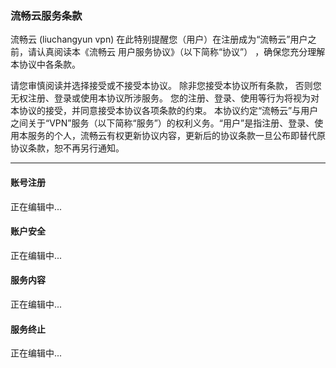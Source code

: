 ### 流畅云服务条款

流畅云 (liuchangyun vpn) 在此特别提醒您（用户）在注册成为“流畅云”用户之前，请认真阅读本《流畅云 用户服务协议》（以下简称“协议”） ，确保您充分理解本协议中各条款。 

请您审慎阅读并选择接受或不接受本协议。 除非您接受本协议所有条款， 否则您无权注册、登录或使用本协议所涉服务。
您的注册、登录、使用等行为将视为对本协议的接受，并同意接受本协议各项条款的约束。 
本协议约定“流畅云”与用户之间关于“VPN”服务（以下简称“服务”）的权利义务。“用户”是指注册、登录、使用本服务的个人，流畅云有权更新协议内容，更新后的协议条款一旦公布即替代原协议条款，恕不再另行通知。

----------

#### 账号注册

正在编辑中...


#### 账户安全

正在编辑中...


#### 服务内容

正在编辑中...


#### 服务终止

正在编辑中...
